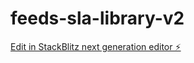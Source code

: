 # feeds-sla-library-v2

[Edit in StackBlitz next generation editor ⚡️](https://stackblitz.com/~/github.com/tomboy40/feeds-sla-library-v2)